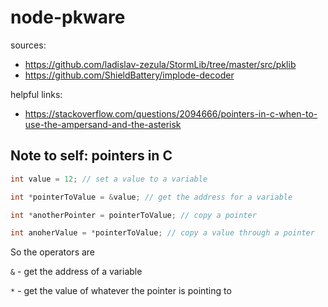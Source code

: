 # node-pkware

sources:

* https://github.com/ladislav-zezula/StormLib/tree/master/src/pklib
* https://github.com/ShieldBattery/implode-decoder

helpful links:

* https://stackoverflow.com/questions/2094666/pointers-in-c-when-to-use-the-ampersand-and-the-asterisk

## Note to self: pointers in C

```c
int value = 12; // set a value to a variable

int *pointerToValue = &value; // get the address for a variable

int *anotherPointer = pointerToValue; // copy a pointer

int anoherValue = *pointerToValue; // copy a value through a pointer
```

So the operators are

`&` - get the address of a variable

`*` - get the value of whatever the pointer is pointing to
